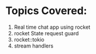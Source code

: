 # Topics Covered:

1. Real time chat app using rocket
2. rocket State request guard
3. rocket::tokio
4. stream handlers